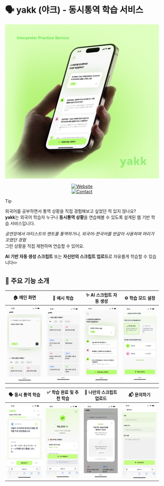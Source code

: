 # 🗣️ yakk (야크) - 동시통역 학습 서비스

![Cover](docs/cover.png)

<div align="center">

[![Website](https://img.shields.io/badge/Homepage-000000?style=for-the-badge&logo=homeadvisor&logoColor=white)](https://yakk.kr)  
[![Contact](https://img.shields.io/badge/Email-contact@yakk.kr-B7FF74?style=for-the-badge&logo=maildotru&logoColor=black)](mailto:contact@yakk.kr)

</div>

> [!TIP]
> 외국어를 공부하면서 통역 상황을 직접 경험해보고 싶었던 적 있지 않나요?  
> **yakk**는 외국어 학습자 누구나 **동시통역 상황**을 연습해볼 수 있도록 설계된 웹 기반 학습 서비스입니다.
>
> _공연장에서 아티스트의 멘트를 통역하거나, 외국어-한국어를 번갈아 사용하며 머리가 꼬였던 경험_  
> 그런 상황을 직접 재현하며 연습할 수 있어요.
>
> **AI 기반 자동 생성 스크립트** 또는 **자신만의 스크립트 업로드**로 자유롭게 학습할 수 있습니다✏️

## 🚀 주요 기능 소개

| 🏠 메인 화면              | 🧪 예시 학습              | ✨ AI 스크립트 자동 생성              | ⚙️ 학습 모드 설정              |
| ------------------------- | ------------------------- | ------------------------------------- | ------------------------------ |
| ![메인 화면](docs/01.PNG) | ![예시 학습](docs/02.PNG) | ![AI 스크립트 자동 생성](docs/03.PNG) | ![학습 모드 설정](docs/04.PNG) |

| 🗣️ 동시 통역 학습              | ✅ 학습 완료 및 추천 학습              | 📂 나만의 스크립트 업로드              | 📬 문의하기              |
| ------------------------------ | -------------------------------------- | -------------------------------------- | ------------------------ |
| ![동시 통역 학습](docs/05.PNG) | ![학습 완료 및 추천 학습](docs/06.PNG) | ![나만의 스크립트 업로드](docs/07.PNG) | ![문의하기](docs/08.PNG) |
